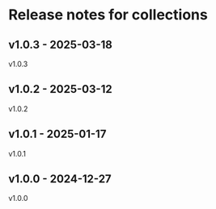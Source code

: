 # Release notes for collections

## v1.0.3 - 2025-03-18

v1.0.3

## v1.0.2 - 2025-03-12

v1.0.2

## v1.0.1 - 2025-01-17

v1.0.1

## v1.0.0 - 2024-12-27

v1.0.0
